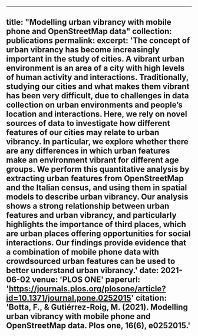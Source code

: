 
---
title: "Modelling urban vibrancy with mobile phone and OpenStreetMap data"
collection: publications
permalink: 
excerpt: 'The concept of urban vibrancy has become increasingly important in the study of cities. A vibrant urban environment is an area of a city with high levels of human activity and interactions. Traditionally, studying our cities and what makes them vibrant has been very difficult, due to challenges in data collection on urban environments and people’s location and interactions. Here, we rely on novel sources of data to investigate how different features of our cities may relate to urban vibrancy. In particular, we explore whether there are any differences in which urban features make an environment vibrant for different age groups. We perform this quantitative analysis by extracting urban features from OpenStreetMap and the Italian census, and using them in spatial models to describe urban vibrancy. Our analysis shows a strong relationship between urban features and urban vibrancy, and particularly highlights the importance of third places, which are urban places offering opportunities for social interactions. Our findings provide evidence that a combination of mobile phone data with crowdsourced urban features can be used to better understand urban vibrancy.'
date: 2021-06-02
venue: 'PLOS ONE'
paperurl: 'https://journals.plos.org/plosone/article?id=10.1371/journal.pone.0252015'
citation: 'Botta, F., & Gutiérrez-Roig, M. (2021). Modelling urban vibrancy with mobile phone and OpenStreetMap data. Plos one, 16(6), e0252015.'
---
